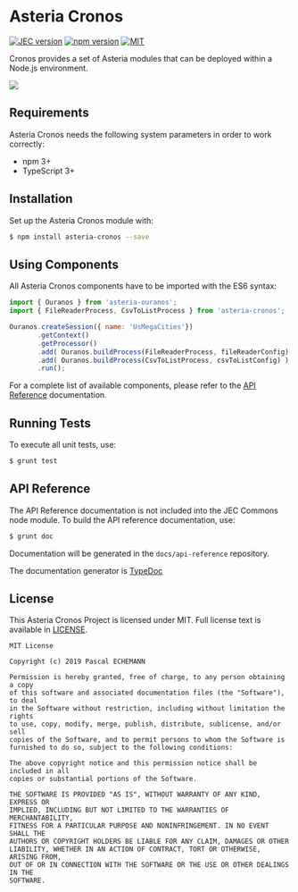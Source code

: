 # Asteria Cronos

[![JEC version](https://img.shields.io/badge/ASTERIA-1.0-%239966FF.svg)](https://github.com/asteria-project)
[![npm version](https://badge.fury.io/js/asteria-cronos.svg)](https://www.npmjs.com/package/asteria-cronos)
[![MIT](https://img.shields.io/github/license/mashape/apistatus.svg)](https://opensource.org/licenses/mit-license.php)

Cronos provides a set of Asteria modules that can be deployed within a Node.js environment.


[![][asteria-logo-url]][asteria-logo-url]

## Requirements

Asteria Cronos needs the following system parameters in order to work correctly:

- npm 3+
- TypeScript 3+

## Installation

Set up the Asteria Cronos module with:

```bash
$ npm install asteria-cronos --save
```

## Using Components

All Asteria Cronos components have to be imported with the ES6 syntax:

```javascript
import { Ouranos } from 'asteria-ouranos';
import { FileReaderProcess, CsvToListProcess } from 'asteria-cronos';

Ouranos.createSession({ name: 'UsMegaCities'})
       .getContext()
       .getProcessor()
       .add( Ouranos.buildProcess(FileReaderProcess, fileReaderConfig) )
       .add( Ouranos.buildProcess(CsvToListProcess, csvToListConfig) )
       .run();
```

For a complete list of available components, please refer to the [API Reference](#api-reference) documentation.

## Running Tests

To execute all unit tests, use:

```bash
$ grunt test
```

## API Reference

The API Reference documentation is not included into the JEC Commons node module. To build the API reference documentation, use:

```bash
$ grunt doc
```

Documentation will be generated in the `docs/api-reference` repository.

The documentation generator is [TypeDoc](http://typedoc.org/)

## License
This Asteria Cronos Project is licensed under MIT. Full license text is available in [LICENSE](LICENSE).

```
MIT License

Copyright (c) 2019 Pascal ECHEMANN

Permission is hereby granted, free of charge, to any person obtaining a copy
of this software and associated documentation files (the "Software"), to deal
in the Software without restriction, including without limitation the rights
to use, copy, modify, merge, publish, distribute, sublicense, and/or sell
copies of the Software, and to permit persons to whom the Software is
furnished to do so, subject to the following conditions:

The above copyright notice and this permission notice shall be included in all
copies or substantial portions of the Software.

THE SOFTWARE IS PROVIDED "AS IS", WITHOUT WARRANTY OF ANY KIND, EXPRESS OR
IMPLIED, INCLUDING BUT NOT LIMITED TO THE WARRANTIES OF MERCHANTABILITY,
FITNESS FOR A PARTICULAR PURPOSE AND NONINFRINGEMENT. IN NO EVENT SHALL THE
AUTHORS OR COPYRIGHT HOLDERS BE LIABLE FOR ANY CLAIM, DAMAGES OR OTHER
LIABILITY, WHETHER IN AN ACTION OF CONTRACT, TORT OR OTHERWISE, ARISING FROM,
OUT OF OR IN CONNECTION WITH THE SOFTWARE OR THE USE OR OTHER DEALINGS IN THE
SOFTWARE.
```


[asteria-logo-url]: https://raw.githubusercontent.com/asteria-project/asteria/master/assets/logos/asteria-logo-264.png
